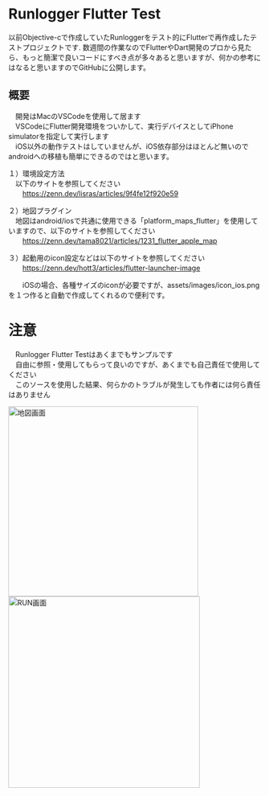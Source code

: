# Runlogger Flutter Test

以前Objective-cで作成していたRunloggerをテスト的にFlutterで再作成したテストプロジェクトです.
数週間の作業なのでFlutterやDart開発のプロから見たら、もっと簡潔で良いコードにすべき点が多々あると思いますが、何かの参考にはなると思いますのでGitHubに公開します。

## 概要

　開発はMacのVSCodeを使用して居ます  
　VSCodeにFlutter開発環境をついかして、実行デバイスとしてiPhone simulatorを指定して実行します  
　iOS以外の動作テストはしていませんが、iOS依存部分はほとんど無いのでandroidへの移植も簡単にできるのではと思います。

１）環境設定方法  
　以下のサイトを参照してください  
　　https://zenn.dev/lisras/articles/9f4fe12f920e59

２）地図プラグイン  
　地図はandroid/iosで共通に使用できる「platform_maps_flutter」を使用していますので、以下のサイトを参照してください  
　　https://zenn.dev/tama8021/articles/1231_flutter_apple_map

３）起動用のicon設定などは以下のサイトを参照してください  
　　https://zenn.dev/hott3/articles/flutter-launcher-image

　　iOSの場合、各種サイズのiconが必要ですが、assets/images/icon_ios.pngを１つ作ると自動で作成してくれるので便利です。

# 注意
　Runlogger Flutter Testはあくまでもサンプルです  
　自由に参照・使用してもらって良いのですが、あくまでも自己責任で使用してください  
　このソースを使用した結果、何らかのトラブルが発生しても作者には何ら責任はありません  
 
<img width="378" alt="地図画面" src="https://github.com/user-attachments/assets/800b0f57-afd4-4715-8b23-93ecbd045719">

<img width="381" alt="RUN画面" src="https://github.com/user-attachments/assets/0d1440b7-1ae7-4926-b9ff-86b08b483a40">
